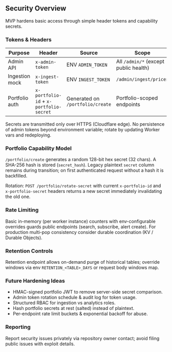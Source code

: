 ## Security Overview

MVP hardens basic access through simple header tokens and capability secrets.

### Tokens & Headers

| Purpose | Header | Source | Scope |
|---------|--------|--------|-------|
| Admin API | `x-admin-token` | ENV `ADMIN_TOKEN` | All `/admin/*` (except public health) |
| Ingestion mock | `x-ingest-token` | ENV `INGEST_TOKEN` | `/admin/ingest/prices` |
| Portfolio auth | `x-portfolio-id` + `x-portfolio-secret` | Generated on `/portfolio/create` | Portfolio-scoped endpoints |

Secrets are transmitted only over HTTPS (Cloudflare edge). No persistence of admin tokens beyond environment variable; rotate by updating Worker vars and redeploying.

### Portfolio Capability Model

`/portfolio/create` generates a random 128-bit hex secret (32 chars). A SHA-256 hash is stored (`secret_hash`). Legacy plaintext `secret` column remains during transition; on first authenticated request without a hash it is backfilled.

Rotation: `POST /portfolio/rotate-secret` with current `x-portfolio-id` and `x-portfolio-secret` headers returns a new secret immediately invalidating the old one.

### Rate Limiting

Basic in-memory (per worker instance) counters with env-configurable overrides guards public endpoints (search, subscribe, alert create). For production multi-pop consistency consider durable coordination (KV / Durable Objects).

### Retention Controls

Retention endpoint allows on-demand purge of historical tables; override windows via env `RETENTION_<TABLE>_DAYS` or request body windows map.

### Future Hardening Ideas

- HMAC-signed portfolio JWT to remove server-side secret comparison.
- Admin token rotation schedule & audit log for token usage.
- Structured RBAC for ingestion vs analytics roles.
- Hash portfolio secrets at rest (salted) instead of plaintext.
- Per-endpoint rate limit buckets & exponential backoff for abuse.

### Reporting

Report security issues privately via repository owner contact; avoid filing public issues with exploit details.
